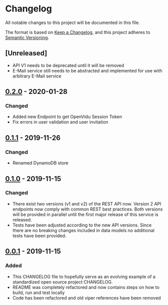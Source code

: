 # Changelog

All notable changes to this project will be documented in this file.

The format is based on [Keep a Changelog](https://keepachangelog.com/en/1.0.0/),
and this project adheres to [Semantic Versioning](https://semver.org/spec/v2.0.0.html).

## [Unreleased]

- API V1 needs to be deprecated until it will be removed
- E-Mail service still needs to be abstracted and implemented for use with arbitrary E-Mail service

## [0.2.0] - 2020-01-28

### Changed

- Added new Endpoint to get OpenVidu Session Token
- Fix errors in user validation and user invitation 

## [0.1.1] - 2019-11-26

### Changed

- Renamed DynamoDB store

## [0.1.0] - 2019-11-15

### Changed

- There exist two versions (v1 and v2) of the REST API now. Version 2 API endpoints now comply with common REST best practices.
  Both versions will be provided in parallel until the first major release of this service is released.
- Tests have been adjusted according to the new API versions. Since there are no breaking changes included in data models no
  additional tests have been provided.

## [0.0.1] - 2019-11-15

### Added

- This CHANGELOG file to hopefully serve as an evolving example of a
  standardized open source project CHANGELOG.
- README was completely refactored and now contains steps on how to build, run and test locally
- Code has been refactored and old viper references have been removed

[0.0.1]: https://github.com/remote-collab/remote-collab-rest-api/releases/tag/v0.0.1
[0.1.0]: https://github.com/remote-collab/remote-collab-rest-api/releases/tag/v0.1.0
[0.1.1]: https://github.com/remote-collab/remote-collab-rest-api/releases/tag/v0.1.1
[0.2.0]: https://github.com/remote-collab/remote-collab-rest-api/releases/tag/v0.2.0


